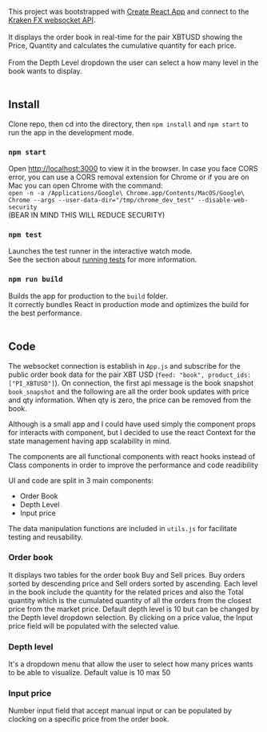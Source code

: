 This project was bootstrapped with [Create React App](https://github.com/facebook/create-react-app) and connect to the [Kraken FX websocket API](https://www.kraken.com/features/websocket-api).<br /><br />
It displays the order book in real-time for the pair XBTUSD showing the Price, Quantity and calculates the cumulative quantity for each price.<br /><br />
From the Depth Level dropdown the user can select a how many level in the book wants to display.<br /><br />

## Install

Clone repo, then cd into the directory, then `npm install` and `npm start` to run the app in the development mode.<br />

### `npm start`

Open [http://localhost:3000](http://localhost:3000) to view it in the browser.
In case you face CORS error, you can use a CORS removal extension for Chrome or if you are on Mac you can open Chrome with the command:<br />
`open -n -a /Applications/Google\ Chrome.app/Contents/MacOS/Google\ Chrome --args --user-data-dir="/tmp/chrome_dev_test" --disable-web-security`<br />
(BEAR IN MIND THIS WILL REDUCE SECURITY)

### `npm test`

Launches the test runner in the interactive watch mode.<br />
See the section about [running tests](https://facebook.github.io/create-react-app/docs/running-tests) for more information.

### `npm run build`

Builds the app for production to the `build` folder.<br />
It correctly bundles React in production mode and optimizes the build for the best performance.<br /><br />

## Code

The websocket connection is establish in `App.js` and subscribe for the public order book data for the pair XBT USD (`feed: "book", product_ids: ["PI_XBTUSD"]`).
On connection, the first api message is the book snapshot `book_snapshot` and the following are all the order book updates with price and qty information. When qty is zero, the price can be removed from the book.<br />

Although is a small app and I could have used simply the component props for interacts with component, but I decided to use the react Context for the state management having app scalability in mind.

The components are all functional components with react hooks instead of Class components in order to improve the performance and code readibility

UI and code are split in 3 main components:

- Order Book
- Depth Level
- Input price

The data manipulation functions are included in `utils.js` for facilitate testing and reusability.

### Order book

It displays two tables for the order book Buy and Sell prices. Buy orders sorted by descending price and Sell orders sorted by ascending. Each level in the book include the quantity for the related prices and also the Total quantity which is the cumulated quantity of all the orders from the closest price from the market price.
Default depth level is 10 but can be changed by the Depth level dropdown selection.
By clicking on a price value, the Input price field will be populated with the selected value.

### Depth level

It's a dropdown menu that allow the user to select how many prices wants to be able to visualize. Default value is 10 max 50

### Input price

Number input field that accept manual input or can be populated by clocking on a specific price from the order book.
